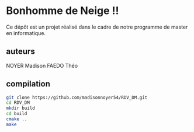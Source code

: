 # Bonhomme de Neige !! 
Ce dépôt est un projet réalisé dans le cadre de notre programme de master en informatique.

## auteurs

NOYER Madison
FAEDO Théo


## compilation
```sh
git clone https://github.com/madisonnoyer54/RDV_DM.git
cd RDV_DM
mkdir build
cd build
cmake ..
make
```



